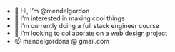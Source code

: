 - 👋 Hi, I’m @mendelgordon
- 👀 I’m interested in making cool things
- 🌱 I’m currently doing a full stack engineer course
- 💞️ I’m looking to collaborate on a web design project
- 📫 mendelgordons @ gmail.com
